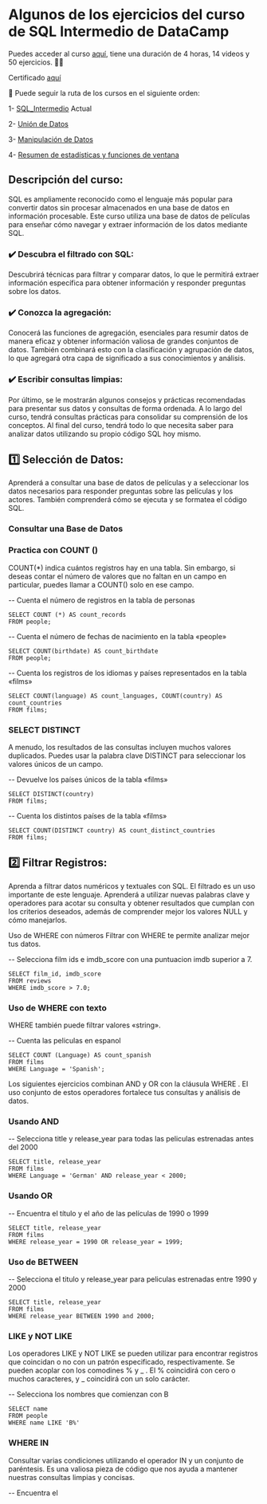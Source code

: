 # Algunos de los ejercicios del curso de SQL Intermedio de DataCamp 

Puedes acceder al curso [aquí](https://www.datacamp.com/courses/intermediate-sql), tiene una duración de 4 horas, 14 videos y 50 ejercicios. 👩‍💻

Certificado [aquí](https://www.datacamp.com/completed/statement-of-accomplishment/course/107f68827dfadbcbcef6569c0f7e263eff874cab)

🔖 Puede seguir la ruta de los cursos en el siguiente orden: 

1- [SQL_Intermedio](https://github.com/MFlorenciaLoCascio/SQL_Intermedio) Actual

2- [Unión de Datos](https://github.com/MFlorenciaLoCascio/SQL_Union_de_Datos)

3- [Manipulación de Datos](https://github.com/MFlorenciaLoCascio/SQL_Manipulacion_de_Datos)

4- [Resumen de estadísticas y funciones de ventana](https://github.com/MFlorenciaLoCascio/SQL_Funciones_de_Ventana)

## Descripción del curso:

SQL es ampliamente reconocido como el lenguaje más popular para convertir datos sin procesar almacenados en una base de datos en información procesable. Este curso utiliza una base de datos de películas para enseñar cómo navegar y extraer información de los datos mediante SQL.

### ✔️ Descubra el filtrado con SQL:

Descubrirá técnicas para filtrar y comparar datos, lo que le permitirá extraer información específica para obtener información y responder preguntas sobre los datos.

### ✔️ Conozca la agregación:

Conocerá las funciones de agregación, esenciales para resumir datos de manera eficaz y obtener información valiosa de grandes conjuntos de datos. También combinará esto con la clasificación y agrupación de datos, lo que agregará otra capa de significado a sus conocimientos y análisis.

### ✔️ Escribir consultas limpias:

Por último, se le mostrarán algunos consejos y prácticas recomendadas para presentar sus datos y consultas de forma ordenada. A lo largo del curso, tendrá consultas prácticas para consolidar su comprensión de los conceptos. Al final del curso, tendrá todo lo que necesita saber para analizar datos utilizando su propio código SQL hoy mismo.

## 1️⃣ Selección de Datos: 

Aprenderá a consultar una base de datos de películas y a seleccionar los datos necesarios para responder preguntas sobre las películas y los actores. También comprenderá cómo se ejecuta y se formatea el código SQL.

### Consultar una Base de Datos

### Practica con COUNT ()
COUNT(*) indica cuántos registros hay en una tabla. Sin embargo, si deseas contar el número de valores que no faltan en un campo en particular, puedes llamar a COUNT() solo en ese campo.

-- Cuenta el número de registros en la tabla de personas
```
SELECT COUNT (*) AS count_records
FROM people;
```

-- Cuenta el número de fechas de nacimiento en la tabla «people»
```
SELECT COUNT(birthdate) AS count_birthdate
FROM people;
```

-- Cuenta los registros de los idiomas y países representados en la tabla «films»
```
SELECT COUNT(language) AS count_languages, COUNT(country) AS count_countries
FROM films;
```

### SELECT DISTINCT
A menudo, los resultados de las consultas incluyen muchos valores duplicados. Puedes usar la palabra clave DISTINCT para seleccionar los valores únicos de un campo.

-- Devuelve los países únicos de la tabla «films»
```
SELECT DISTINCT(country)
FROM films;
```

-- Cuenta los distintos países de la tabla «films»
```
SELECT COUNT(DISTINCT country) AS count_distinct_countries
FROM films;
```

## 2️⃣ Filtrar Registros:

Aprenda a filtrar datos numéricos y textuales con SQL. El filtrado es un uso importante de este lenguaje. Aprenderá a utilizar nuevas palabras clave y operadores para acotar su consulta y obtener resultados que cumplan con los criterios deseados, además de comprender mejor los valores NULL y cómo manejarlos.

Uso de WHERE con números
Filtrar con WHERE te permite analizar mejor tus datos. 

-- Selecciona film ids e imdb_score con una puntuacion imdb superior a 7.
```
SELECT film_id, imdb_score
FROM reviews
WHERE imdb_score > 7.0;
```

### Uso de WHERE con texto
WHERE también puede filtrar valores «string».

-- Cuenta las peliculas en espanol
```
SELECT COUNT (Language) AS count_spanish
FROM films
WHERE Language = 'Spanish';
```

Los siguientes ejercicios combinan AND y OR con la cláusula WHERE . EI uso conjunto de estos operadores fortalece tus consultas y análisis de datos.

### Usando AND

-- Selecciona title y release_year para todas las peliculas estrenadas antes del 2000
```
SELECT title, release_year
FROM films
WHERE Language = 'German' AND release_year < 2000;
```

### Usando OR

-- Encuentra el título y el año de las películas de 1990 o 1999
```
SELECT title, release_year
FROM films
WHERE release_year = 1990 OR release_year = 1999;
```

### Uso de BETWEEN

-- Selecciona el titulo y release_year para peliculas estrenadas entre 1990 y 2000
```
SELECT title, release_year
FROM films
WHERE release_year BETWEEN 1990 and 2000;
```

### LIKE y NOT LIKE

Los operadores LIKE y NOT LIKE se pueden utilizar para encontrar registros que coincidan o no con un patrón especificado, respectivamente. Se pueden acoplar con los comodines % y _ . El % coincidirá con cero o muchos caracteres, y _ coincidirá con un solo carácter.

-- Selecciona los nombres que comienzan con B
```
SELECT name
FROM people
WHERE name LIKE 'B%'
```

### WHERE IN

Consultar varias condiciones utilizando el operador IN y un conjunto de paréntesis. Es una valiosa pieza de código que nos ayuda a mantener nuestras consultas limpias y concisas.

-- Encuentra el <title> y <release_year> para todas las peliculas de mas de dos horas de duracion estrenadas en 1990 y 2000
```
SELECT title, release_year
FROM films
WHERE release_year IN (1990, 2000)
AND duration > 120;
```

### Combinación de filtrado y selección

Hasta ahora, el vocabulario en SQL de este curso incluye COUNT() , DISTINT , LIMIT , WHERE, OR, AND BETWEEN , LIKE, NOT LIKE e IN . En este ejercicio, tratarás de usar algunos de estos conjuntamente.

```
--Cuenta los titulos unicos
SELECT COUNT (DISTINCT title) AS nineties_english_films_for_teens
FROM films
-- Filtra a release_years entre 1990 y 1999
WHERE release_year BETWEEN 1990 AND 1999
-- Filtro a películas en ingles
AND Language = 'English'
Reducirlo a las certificaciones G, PG y PG-13
AND certification IN ('G', 'PG', 'PG-13');
```

### Practica con NULLs

-- Lista todos los titulos de peliculas a las que les faltan presupuestos
```
SELECT title AS no_budget_info
FROM films
WHERE budget IS NULL;
```

## 3️⃣ Funciones Agregadas:

SQL le permite ampliar y reducir la información para comprender mejor un conjunto de datos completo, sus subconjuntos y sus registros individuales. Aprenderá a resumir datos mediante funciones agregadas y a realizar cálculos aritméticos básicos dentro de las consultas para obtener información sobre lo que hace que una película sea exitosa.

-- Consulta la suma de las duraciones de las películas
```
SELECT SUM(duration) AS total_duration
FROM films;
```

Combinar funciones agregadas con WHERE: Esta combinación es útil cuando solo quieres resumir un subconjunto de los datos.

-- Calcula la suma de los brutos del ano 2000 o posteriores
```
SELECT SUM(gross) AS total_gross
FROM films
WHERE release_year >= 2000;
```

### ROUND()

-- Redondea el número promedio de facebook_likes a un decimal
```
SELECT ROUND (AVG(facebook_Likes), 1) AS avg_facebook_likes
FROM reviews;
```

### ROUND() con un parametro negativo

-- Calcula el presupuesto medio redondeado a los miles
```
SELECT ROUND (AVG (budget), -3) AS avg_budget_thousands
FROM films;
```

### Aliasing con funciones: El alias puede ser un salvavidas, especialmente cuando empezamos a hacer consultas SQL más complejas con múltiples criterios. Los alias te ayudan a mantener tu código limpio y legible.

- Calcula title, duration_hours y redondea a 2 decimales de la tabla films
```
SELECT title, ROUND(duration / 60.0,2) AS duration_hours
FROM films;
```

## 4️⃣ Ordenar y agrupar: 

En este capítulo final, aprenderá a ordenar y agrupar datos. Estas habilidades le permitirán llevar sus análisis a un nuevo nivel, ya que le ayudarán a descubrir información empresarial fundamental e identificar tendencias y resultados. Obtendrá experiencia práctica para determinar qué películas tuvieron el mejor rendimiento y cómo cambiaron las duraciones y los presupuestos de las películas con el tiempo.

### Ordenar campos individuales con ORDER BY

-- Selecciona el nombre de las personas y ordena alfabéticamente
```
SELECT name
FROM people
ORDER BY name;
```

### Ordenar varios campos: 

ORDER BY tambien se puede usar para ordenar en varios campos. Ordenara por el primer campo especificado, uego ordenara por el siguiente, y asi sucesivamente. Como ejemplo, puedes ordenar los datos de las personas por edad y mantener los nombres en orden alfabetico.

-- Selecciona el ano de lanzamiento, La duracion y el titulo ordenados por ano de lanzamiento y duración
```
SELECT release_year, duration, title
FROM films
ORDER BY release_year ASC, duration ASC;
```

### GROUP BY campos individuales: 

GROUP BY es una palabra clave de SQL que te permite agrupar y resumir resultados con el uso adicional de funciones agregadas. Por ejemplo, las peliculas se pueden agrupar por certificación e idioma antes de contar los titulos de las peliculas en cada grupo. Esto te permite ver cuantas peliculas tenian una certificacion y una agrupacion de idiomas en particular.

-- Encuentra el release_year y film_count de cada año
```
SELECT release_year, COUNT(*) AS film_count
FROM films
GROUP BY release_year;
```

### GROUP BY con varios campos: 

GROUP BY se vuelve mas poderoso cuando se usa en varios campos o se combina con ORDER BY y LIMIT.
Tal vez estes interesado en conocer los cambios presupuestarios a lo largo de los aflos en paises individuales. Utilizaras la agrupacion en este ejercicio para ver el presupuesto máximo para cada pais en cada afo en el que hay datos disponibles.

-- Busca el release_year, country y max_budget, Luego agrupa y ordena por release_year y country
```
SELECT release_year, country, MAX(budget) AS max_budget
FROM films
GROUP BY release_year, country
ORDER BY release_year, country;
```

### Filtrar con HAVING:

Funciona de manera similar a WHERE en que es una clausula de filtrado, con la diferencia de que HAVING filtra datos agrupados.
El filtrado de datos agrupados puede ser especialmente útil cuando se trabaja con un gran conjunto de datos. Cuando trabajes con miles o incluso millones de filas, HAVING te permitirá filtrar solo el grupo de datos que desees, como peliculas de más de dos horas de duración.

```
-- Selecciona el pais y el recuento distinto de certificacion como certification_count
SELECT country, COUNT(DISTINCT certification) AS certification_count
FROM films
-- Group by country
GROUP BY country
-- Filtra los resultados a paises con mas de 10 certificaciones diferentes
HAVING COUNT(DISTINCT certification)>10;
```

### HAVING y ORDER BY: 

El filtrado y la clasificación van de la mano y te brindan una mayor interpretabilidad al ordenar nuestros resultados.

-- Selecciona el country y el presupuesto medio como average_budget , redondeado a dos decimales, de filns. Agrupar los resultados por country. Filtra los resultados a paises con un presupuesto promedio de mas de mil millones ( 1000000000 ). Ordenar por orden descendente del average_budget.

```
SELECT country, ROUND(AVG(budget), 2) AS average_budget
FROM films
GROUP BY country
HAVING AVG(budget) > 1000000000
ORDER BY average_budget DESC;
```
